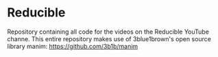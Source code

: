 # Reducible
Repository containing all code for the videos on the Reducible YouTube channe.
This entire repository makes use of 3blue1brown's open source library manim: https://github.com/3b1b/manim
